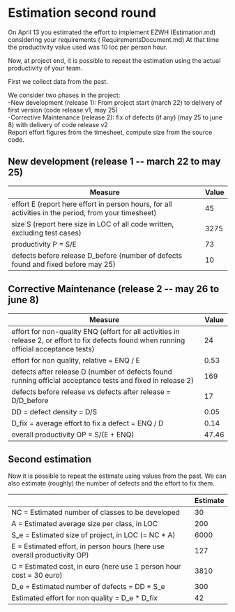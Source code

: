 # Estimation second round

On April 13 you estimated the effort to implement EZWH (Estimation.md) considering your requirements (
RequirementsDocument.md)
At that time the productivity value used was 10 loc per person hour.

Now, at project end, it is possible to repeat the
estimation using the actual productivity of your team.

First we collect data from the past.

We consider two phases in the project: <br>
-New development (release 1): From project start (march 22) to delivery of first version (code release v1, may 25) <br>
-Corrective Maintenance (release 2): fix of defects (if any)  (may 25 to june 8) with delivery of code release v2  <br>
Report effort figures from the timesheet, compute size from the source code.

## New development (release 1 -- march 22 to may 25)

| Measure| Value |
|---|-------|
|effort E (report here effort in person hours, for all activities in the period, from your timesheet)  | 45    |
|size S (report here size in LOC of all code written, excluding test cases)  | 3275  |
|productivity P = S/E | 73    |
|defects before release D_before (number of defects found and fixed before may 25) | 10 |

## Corrective Maintenance (release 2 -- may 26 to june 8)

| Measure | Value |
|---|-------|
| effort for non-quality ENQ (effort for all activities in release 2, or effort to fix defects found when running official acceptance tests) | 24    |
| effort for non quality, relative = ENQ / E | 0.53  |
|defects after release D (number of defects found running official acceptance tests and  fixed in release 2) | 169   |
| defects before release vs defects after release = D/D_before | 17    |
|DD = defect density = D/S| 0.05  |
|D_fix = average effort to fix a defect = ENQ / D | 0.14  |
|overall productivity OP = S/(E + ENQ)| 47.46 |

## Second estimation

Now it is possible to repeat the estimate using values from the past. We can also estimate (roughly) the number of
defects and the effort to fix them.

|             | Estimate |             
| ----------- |----------|  
| NC = Estimated number of classes to be developed                         | 30       |             
|  A = Estimated average size per class, in LOC                             | 200      |
| S_e = Estimated size of project, in LOC (= NC * A)                        | 6000     | 
| E = Estimated effort, in person hours (here use overall productivity OP)  | 127      |   
| C = Estimated cost, in euro (here use 1 person hour cost = 30 euro)       | 3810     | 
| D_e = Estimated number of defects = DD * S_e                              | 300      |
| Estimated effort for non quality = D_e * D_fix                            | 42       |

